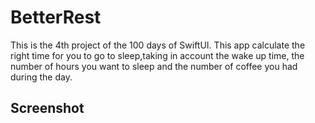 # BetterRest

This is the 4th project of the 100 days of SwiftUI. This app calculate the right time for you to go to sleep,taking in account the wake up time, the number of hours you want to sleep and the number of coffee you had during the day.

## Screenshot
